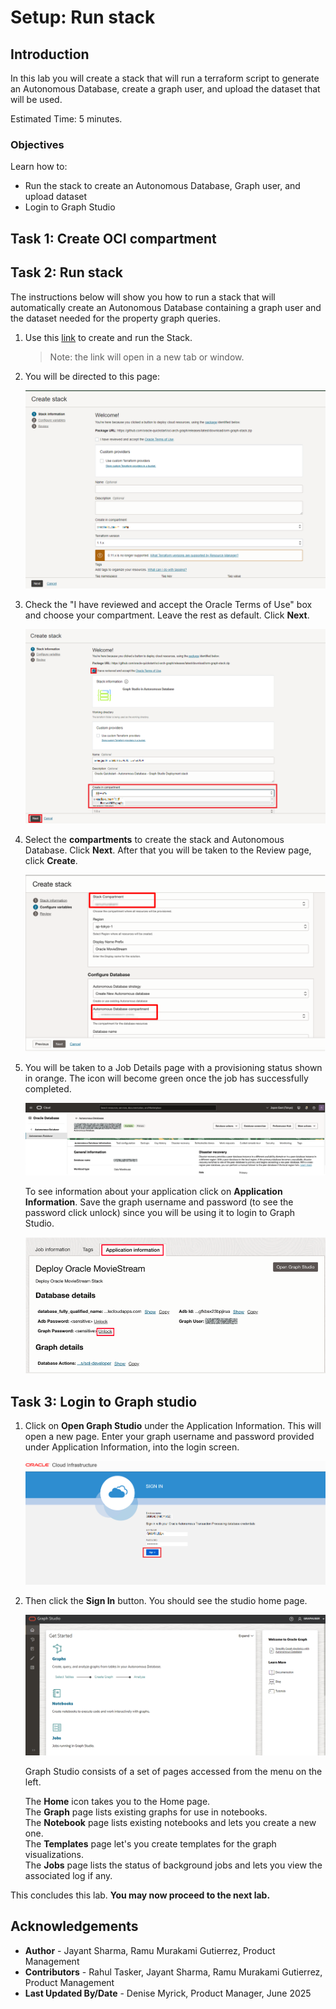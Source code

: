 # Setup: Run stack

## Introduction

In this lab you will create a stack that will run a terraform script to generate an Autonomous Database, create a graph user, and upload the dataset that will be used.

Estimated Time: 5 minutes.

<!--Watch the video below for a quick walk-through of the lab. 
[Walkthrough](videohub:1_4lr4x8eb)-->

### Objectives

Learn how to:

- Run the stack to create an Autonomous Database, Graph user, and upload dataset
- Login to Graph Studio

## Task 1: Create OCI compartment

[](include:iam-compartment-create-body.md)

## Task 2: Run stack

The instructions below will show you how to run a stack that will automatically create an Autonomous Database containing a graph user and the dataset needed for the property graph queries.

1. Use this [link](https://cloud.oracle.com/resourcemanager/stacks/create?zipUrl=https://objectstorage.us-ashburn-1.oraclecloud.com/p/X2IwZyonQTP9fUsyfS_YYMUrZ5t1-wTSCLqrdZMSsMHyOVhSccOdEKZ8JMq9Nu3S/n/oradbclouducm/b/23ai_moviestream_livelab/o/terraform_ww_23ai_brown_button.zip) to create and run the Stack.
    > Note: the link will open in a new tab or window.

2. You will be directed to this page:

    ![The create stack page](./images/create-stack.png "")

3. Check the "I have reviewed and accept the Oracle Terms of Use" box and choose your compartment. Leave the rest as default. Click **Next**.

    ![Option to have reviewed and accept the Oracle Terms of Use checked](./images/oracle-terms.png "")

4. Select the **compartments** to create the stack and Autonomous Database. Click **Next**. After that you will be taken to the Review page, click **Create**.

    ![Configuring the settings for the stack](./images/configure-variables.png "")

5. You will be taken to a Job Details page with a provisioning status shown in orange. The icon will become green once the job has successfully completed.

    ![Job has been successful](./images/successful-job-v2.png "")

    To see information about your application click on **Application Information**. Save the graph username and password (to see the password click unlock) since you will be using it to login to Graph Studio.

    ![How to see the graph username and password](./images/graph-username-password-v2.png "")

## Task 3: Login to Graph studio

1. Click on **Open Graph Studio** under the Application Information. This will open a new page. Enter your graph username and password provided under Application Information, into the login screen.

    ![Open graph studio under Application Information](./images/login-page.png " ")

2. Then click the **Sign In** button. You should see the studio home page.   

    ![ALT text is not available for this image](./images/gs-graphuser-home-page.png " ")

    Graph Studio consists of a set of pages accessed from the menu on the left.

    The **Home** icon takes you to the Home page.<br>
    The **Graph** page lists existing graphs for use in notebooks.<br> 
    The **Notebook** page lists existing notebooks and lets you create a new one.<br>                                                                                             The **Templates** page let's you create templates for the graph visualizations.<br>
    The **Jobs** page lists the status of background jobs and lets you view the associated log if any.<br>
<!---
    The Home icon ![Home icon](images/home.svg "") takes you to the Home page.  
    The Graph page ![Graphs icon](images/radar-chart.svg "") lists existing graphs for use in notebooks.  
    The Notebook page ![Notebook icon](images/notebook.svg "") lists existing notebooks and lets you create a new one. 
    The Templates page ![Template icon](images/template.svg "")  let's you create templates for the graph visualizations.
    The Jobs page ![Jobs icon](images/server.svg "") lists the status of background jobs and lets you view the associated log if any.
--->

This concludes this lab. **You may now proceed to the next lab.**  

## Acknowledgements

- **Author** - Jayant Sharma, Ramu Murakami Gutierrez, Product Management
- **Contributors** -  Rahul Tasker, Jayant Sharma, Ramu Murakami Gutierrez, Product Management
- **Last Updated By/Date** - Denise Myrick, Product Manager, June 2025
